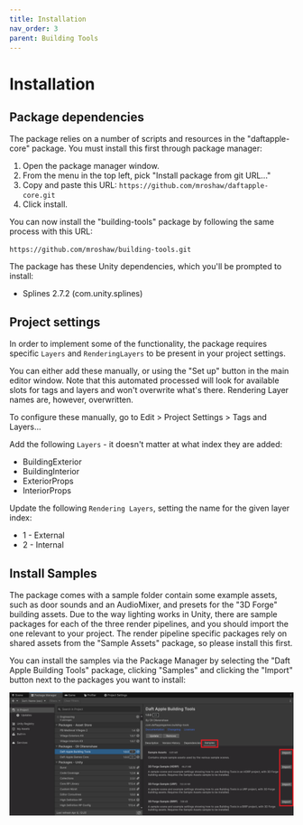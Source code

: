 ```yaml
---
title: Installation
nav_order: 3
parent: Building Tools
---
```


# Installation

## Package dependencies

The package relies on a number of scripts and resources in the "daftapple-core" package. You must install this first through package manager:

1. Open the package manager window.
2. From the menu in the top left, pick "Install package from git URL..."
3. Copy and paste this URL: `https://github.com/mroshaw/daftapple-core.git`
4. Click install.

You can now install the "building-tools" package by following the same process with this URL:

`https://github.com/mroshaw/building-tools.git`

The package has these Unity dependencies, which you'll be prompted to install:

- Splines 2.7.2 (com.unity.splines)

## Project settings

In order to implement some of the functionality, the package requires specific `Layers` and `RenderingLayers` to be present in your project settings.

You can either add these manually, or using the "Set up" button in the main editor window. Note that this automated processed will look for available slots for tags and layers and won't overwrite what's there. Rendering Layer names are, however, overwritten.

To configure these manually, go to Edit > Project Settings > Tags and Layers...

Add the following `Layers` - it doesn't matter at what index they are added:

- BuildingExterior
- BuildingInterior
- ExteriorProps
- InteriorProps

Update the following `Rendering Layers`, setting the name for the given layer index:

- 1 - External
- 2 - Internal

## Install Samples

The package comes with a sample folder contain some example assets, such as door sounds and an AudioMixer, and presets for the "3D Forge" building assets. Due to the way lighting works in Unity, there are sample packages for each of the three render pipelines, and you should import the one relevant to your project. The render pipeline specific packages rely on shared assets from the "Sample Assets" package, so please install this first.

 You can install the samples via the Package Manager by selecting the "Daft Apple Building Tools" package, clicking "Samples" and clicking the "Import" button next to the packages you want to install:

![](.\media\importsamples.png)

